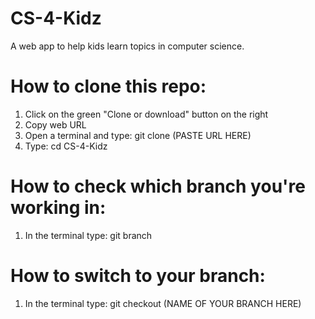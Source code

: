 # CS-4-Kidz
A web app to help kids learn topics in computer science.

# How to clone this repo:
1. Click on the green "Clone or download" button on the right
2. Copy web URL
3. Open a terminal and type: git clone (PASTE URL HERE)
4. Type: cd CS-4-Kidz

# How to check which branch you're working in:
1. In the terminal type: git branch

# How to switch to your branch:
1. In the terminal type: git checkout (NAME OF YOUR BRANCH HERE)
